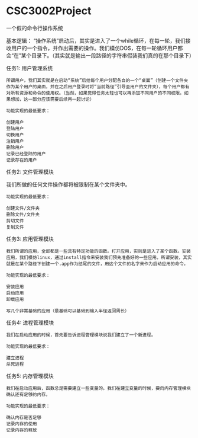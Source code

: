 # CSC3002Project

一个假的命令行操作系统

基本逻辑：
“操作系统”启动后，其实是进入了一个while循环，在每一轮，我们接收用户的一个指令，并作出需要的操作。我们模仿DOS，在每一轮循环用户都会“在”某个目录下。（其实就是输出一段路径的字符串假装我们真的在那个目录下）

任务1: 用户管理系统

	所谓用户，我们其实就是在启动“系统”后给每个用户分配各自的一个“桌面”（创建一个文件夹作为某个用户的桌面，并在之后用户登录时将“当前路径”引导至用户的文件夹），每个用户都有对所有资源和命令的使用权。（当然，如果觉得任务太轻也可以再添加不同用户的不同权限。如果想加，这一部分应该需要后续再一起讨论）

	功能实现的最低要求：

	创建用户
	登陆用户
	切换用户
	注销用户
	删除用户
	记录已经登陆的用户
	记录存在的用户
	
任务2: 文件管理模块

我们所做的任何文件操作都将被限制在某个文件夹中。


	功能实现的最低要求：
	
	创建文件/文件夹
	删除文件/文件夹
	剪切文件
	复制文件
	
任务3: 应用管理模块

	我们所谓的应用，全部都是一些具有特定功能的函数。打开应用，实则是进入了某个函数。安装应用，我们模仿linux，通过install指令来安装我们预先准备好的一些应用。所谓安装，其实就是在某个路径下创建一个.app作为结尾的文件，用这个文件的名字来作为启动应用的命令。
	
	功能实现的最低要求：
	
	安装应用
	启动应用
	卸载应用
	
	写几个非常基础的应用（最基础可以基础到输入半径返回周长）


任务4: 进程管理模块
	
	我们在启动应用的时候，首先要告诉进程管理模块说我们建立了一个新进程。
	
	功能实现的最低要求：
	
	建立进程
	杀死进程
	
任务5: 内存管理模块

	我们在启动应用后，函数总是需要建立一些变量的。我们在建立变量的时候，要向内存管理模块确认还有足够的内存。
	
	功能实现的最低要求：
	
	确认内存是否足够
	记录内存的使用
    记录内存的释放